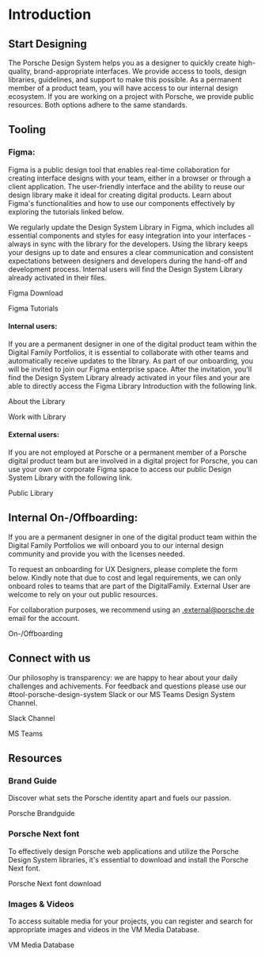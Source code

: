 # Introduction

<TableOfContents></TableOfContents>

## Start Designing

The Porsche Design System helps you as a designer to quickly create high-quality, brand-appropriate interfaces. We
provide access to tools, design libraries, guidelines, and support to make this possible. As a permanent member of a
product team, you will have access to our internal design ecosystem. If you are working on a project with Porsche, we
provide public resources. Both options adhere to the same standards.

## Tooling

### Figma:

Figma is a public design tool that enables real-time collaboration for creating interface designs with your team, either
in a browser or through a client application. The user-friendly interface and the ability to reuse our design library
make it ideal for creating digital products. Learn about Figma's functionalities and how to use our components
effectively by exploring the tutorials linked below.

We regularly update the Design System Library in Figma, which includes all essential components and styles for easy
integration into your interfaces - always in sync with the library for the developers. Using the library keeps your
designs up to date and ensures a clear communication and consistent expectations between designers and developers during
the hand-off and development process. Internal users will find the Design System Library already activated in their
files.

<p-link-pure :theme="$store.getters.storefrontTheme" target="_blank" href="https://figma.com">Figma
Download</p-link-pure>

<p-link-pure :theme="$store.getters.storefrontTheme" target="_blank" href="https://youtube.com/watch?v=Cx2dkpBxst8&list=PLXDU_eVOJTx7QHLShNqIXL1Cgbxj7HlN4">Figma
Tutorials</p-link-pure>

#### Internal users:

If you are a permanent designer in one of the digital product team within the Digital Family Portfolios, it is essential
to collaborate with other teams and automatically receive updates to the library. As part of our onboarding, you will be
invited to join our Figma enterprise space. After the invitation, you'll find the Design System Library already
activated in your files and your are able to directly access the Figma Library Introduction with the following link.

<p-link-pure :theme="$store.getters.storefrontTheme" target="_blank" href="https://www.figma.com/design/EkdP468u4ZVuIRwalKCscb/Web-Design-System-v3?node-id=32923-48020">About
the Library</p-link-pure>

<p-link-pure :theme="$store.getters.storefrontTheme" target="_blank" href="https://www.figma.com/design/EkdP468u4ZVuIRwalKCscb/Web-Design-System-v3?node-id=34906-9454">Work
with Library</p-link-pure>

#### External users:

If you are not employed at Porsche or a permanent member of a Porsche digital product team but are involved in a digital
project for Porsche, you can use your own or corporate Figma space to access our public Design System Library with the
following link.

<p-link-pure :theme="$store.getters.storefrontTheme" target="_blank" href="https://www.figma.com/community/file/1363114610686223649/web-design-system-v3-1">Public
Library</p-link-pure>

## Internal On-/Offboarding:

If you are a permanent designer in one of the digital product team within the Digital Family Portfolios we will onboard
you to our internal design community and provide you with the licenses needed.

To request an onboarding for UX Designers, please complete the form below. Kindly note that due to cost and legal
requirements, we can only onboard roles to teams that are part of the DigitalFamily. External User are welcome to rely
on your out public resources.

For collaboration purposes, we recommend using an .external@porsche.de email for the account.

<p-link-pure :theme="$store.getters.storefrontTheme" target="_blank" href="https://ux.porsche.com/d/6VNB3CeLHcJz/en/get-started-with-ux#/-/on-offboarding-hiring">On-/Offboarding</p-link-pure>

## Connect with us

Our philosophy is transparency: we are happy to hear about your daily challenges and achivements. For feedback and
questions please use our #tool-porsche-design-system Slack or our MS Teams Design System Channel.

<p-link-pure :theme="$store.getters.storefrontTheme" target="_blank" href="https://porscheag.enterprise.slack.com/archives/CT7AVHTTQ">Slack
Channel</p-link-pure>

<p-link-pure :theme="$store.getters.storefrontTheme" target="_blank" href="https://teams.microsoft.com/l/channel/19%3A9b064bd26de94243afbe67383e4b150d%40thread.tacv2/Porsche%20Design%20System?groupId=872d0e4d-c7a8-4d61-81ab-ff251dd0c8a3&tenantId=">MS
Teams</p-link-pure>

## Resources

### Brand Guide

Discover what sets the Porsche identity apart and fuels our passion.

<p-link-pure :theme="$store.getters.storefrontTheme" target="_blank" href="https://brand.porsche.com/">Porsche
Brandguide</p-link-pure>

### Porsche Next font

To effectively design Porsche web applications and utilize the Porsche Design System libraries, it's essential to
download and install the Porsche Next font.

<p-link-pure :theme="$store.getters.storefrontTheme" target="_blank" href="https://cdn.ui.porsche.com/porsche-design-system/font/v2/Porsche_Next_WebOTF_Lat-Gr-Cyr.zip">Porsche
Next font download</p-link-pure>

### Images & Videos

To access suitable media for your projects, you can register and search for appropriate images and videos in the VM
Media Database.

<p-link-pure :theme="$store.getters.storefrontTheme" target="_blank" variant="secondary" href="https://vmmedia.porsche.de/prod/vmmedia/Resources.nsf">VM
Media Database</p-link-pure>
